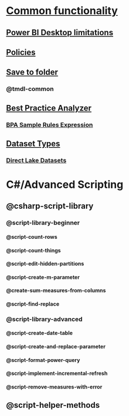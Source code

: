 ﻿# [Common functionality](common-features.md)
## [Power BI Desktop limitations](desktop-limitations.md)
## [Policies](policies.md)
## [Save to folder](save-to-folder.md)
### @tmdl-common
## [Best Practice Analyzer](xref:using-bpa)
### [BPA Sample Rules Expression](xref:using-bpa-sample-rules-expressions)
## [Dataset Types](Datasets/dataset-types.md)
### [Direct Lake Datasets](Datasets/direct-lake-dataset.md)





# C#/Advanced Scripting

## @csharp-script-library

### @script-library-beginner
#### @script-count-rows
#### @script-count-things
#### @script-edit-hidden-partitions
#### @script-create-m-parameter
#### @create-sum-measures-from-columns
#### @script-find-replace

### @script-library-advanced
#### @script-create-date-table
#### @script-create-and-replace-parameter
#### @script-format-power-query
#### @script-implement-incremental-refresh
#### @script-remove-measures-with-error

## @script-helper-methods